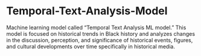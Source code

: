 # Temporal-Text-Analysis-Model
Machine learning model called “Temporal Text Analysis ML model.” This model is focused on historical trends in Black history and analyzes changes in the discussion, perception, and significance of historical events, figures, and cultural developments over time specifically in historical media.
